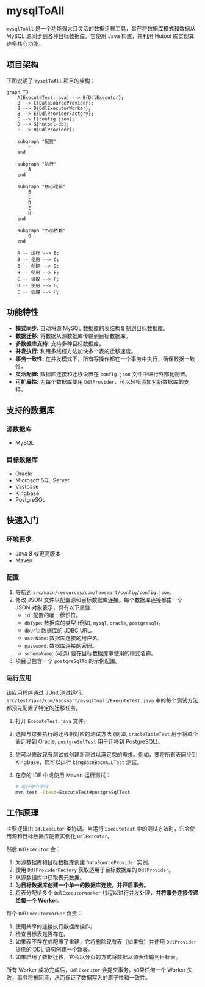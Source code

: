 # mysqlToAll

`mysqlToAll` 是一个功能强大且灵活的数据迁移工具，旨在将数据库模式和数据从 MySQL 源同步到各种目标数据库。它使用 Java 构建，并利用 Hutool 库实现其许多核心功能。

## 项目架构

下图说明了 `mysqlToAll` 项目的架构：

```mermaid
graph TD
    A[ExecuteTest.java] --> B{DdlExecutor};
    B --> C[DataSourceProvider];
    B --> D{DdlExecutorWorker};
    B --> E{DdlProviderFactory};
    C --> F[config.json];
    D --> G[hutool-db];
    E --> H[DdlProvider];

    subgraph "配置"
        F
    end

    subgraph "执行"
        A
    end

    subgraph "核心逻辑"
        B
        C
        D
        E
        H
    end

    subgraph "外部依赖"
        G
    end

    A -- 运行 --> B;
    B -- 使用 --> C;
    B -- 创建 --> D;
    B -- 使用 --> E;
    C -- 读取 --> F;
    D -- 使用 --> G;
    E -- 创建 --> H;
```

## 功能特性

*   **模式同步:** 自动将源 MySQL 数据库的表结构复制到目标数据库。
*   **数据迁移:** 将数据从源数据库传输到目标数据库。
*   **多数据库支持:** 支持多种目标数据库。
*   **并发执行:** 利用多线程方法加快多个表的迁移速度。
*   **事务一致性:** 在并发模式下，所有写操作都在一个事务中执行，确保数据一致性。
*   **灵活配置:** 数据库连接和迁移设置在 `config.json` 文件中进行外部化配置。
*   **可扩展性:** 为每个数据库使用 `DdlProvider`，可以轻松添加对新数据库的支持。

## 支持的数据库

### 源数据库

*   MySQL

### 目标数据库

*   Oracle
*   Microsoft SQL Server
*   Vastbase
*   Kingbase
*   PostgreSQL

## 快速入门

### 环境要求

*   Java 8 或更高版本
*   Maven

### 配置

1.  导航到 `src/main/resources/com/haosmart/config/config.json`。
2.  修改 JSON 文件以配置源和目标数据库连接。每个数据库连接都由一个 JSON 对象表示，具有以下属性：
    *   `id`: 配置的唯一标识符。
    *   `dbType`: 数据库的类型 (例如, `mysql`, `oracle`, `postgresql`)。
    *   `dbUrl`: 数据库的 JDBC URL。
    *   `userName`: 数据库连接的用户名。
    *   `password`: 数据库连接的密码。
    *   `schemaName`: (可选) 要在目标数据库中使用的模式名称。
3.  项目已包含一个 `postgreSqlTo` 的示例配置。

### 运行应用

该应用程序通过 JUnit 测试运行。`src/test/java/com/haosmart/mysqltoall/ExecuteTest.java` 中的每个测试方法都预先配置了特定的迁移任务。

1.  打开 `ExecuteTest.java` 文件。
2.  选择与您要执行的迁移相对应的测试方法 (例如, `oracleTableTest` 用于将单个表迁移到 Oracle, `postgreSqlTest` 用于迁移到 PostgreSQL)。
3.  您可以修改现有测试或创建新测试以满足您的需求。例如，要将所有表同步到 Kingbase，您可以运行 `kingBaseBaseALLTest` 测试。
4.  在您的 IDE 中或使用 Maven 运行测试：

    ```bash
    # 运行单个测试
    mvn test -Dtest=ExecuteTest#postgreSqlTest
    ```

## 工作原理

主要逻辑由 `DdlExecutor` 类协调。当运行 `ExecuteTest` 中的测试方法时，它会使用源和目标数据库配置实例化 `DdlExecutor`。

然后 `DdlExecutor` 会：
1.  为源数据库和目标数据库创建 `DataSourceProvider` 实例。
2.  使用 `DdlProviderFactory` 获取适用于目标数据库的 `DdlProvider`。
3.  从源数据库中获取表元数据。
4.  **为目标数据库创建一个单一的数据库连接，并开启事务。**
5.  将表分配给多个 `DdlExecutorWorker` 线程以进行并发处理，**并将事务连接传递给每一个 Worker**。

每个 `DdlExecutorWorker` 负责：
1.  使用共享的连接执行数据库操作。
2.  检查目标表是否存在。
3.  如果表不存在或配置了重建，它将删除现有表（如果有）并使用 `DdlProvider` 提供的 DDL 语句创建一个新表。
4.  如果启用了数据迁移，它会以分页的方式将数据从源表传输到目标表。

所有 Worker 成功完成后，`DdlExecutor` 会提交事务。如果任何一个 Worker 失败，事务将被回滚，从而保证了数据写入的原子性和一致性。
